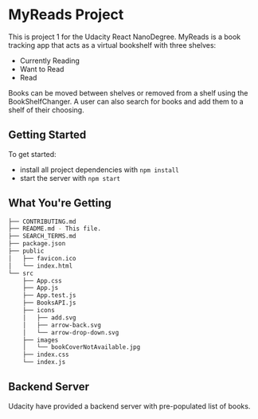 # MyReads Project

This is project 1 for the Udacity React NanoDegree. MyReads is a book tracking app that acts as a virtual bookshelf with three shelves:
* Currently Reading
* Want to Read
* Read

Books can be moved between shelves or removed from a shelf using the BookShelfChanger. A user can also search for books and add them to a shelf of their choosing.


## Getting Started

To get started:

* install all project dependencies with `npm install`
* start the server with `npm start`

## What You're Getting
```bash
├── CONTRIBUTING.md
├── README.md - This file.
├── SEARCH_TERMS.md
├── package.json
├── public
│   ├── favicon.ico
│   └── index.html
└── src
    ├── App.css
    ├── App.js
    ├── App.test.js
    ├── BooksAPI.js
    ├── icons
    │   ├── add.svg
    │   ├── arrow-back.svg
    │   └── arrow-drop-down.svg
    ├── images
    │   └── bookCoverNotAvailable.jpg
    ├── index.css
    └── index.js
```

## Backend Server
Udacity have provided a backend server with pre-populated list of books.
